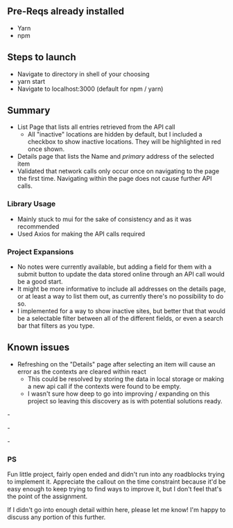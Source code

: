 ## Pre-Reqs already installed

- Yarn
- npm

## Steps to launch

- Navigate to directory in shell of your choosing
- yarn start
- Navigate to localhost:3000 (default for npm / yarn)

## Summary

- List Page that lists all entries retrieved from the API call
  - All "inactive" locations are hidden by default, but I included a checkbox to show inactive locations. They will be highlighted in red once shown.
- Details page that lists the Name and _primary_ address of the selected item
- Validated that network calls only occur once on navigating to the page the first time. Navigating within the page does not cause further API calls.

### Library Usage

- Mainly stuck to mui for the sake of consistency and as it was recommended
- Used Axios for making the API calls required

### Project Expansions

- No notes were currently available, but adding a field for them with a submit button to update the data stored online through an API call would be a good start.
- It might be more informative to include all addresses on the details page, or at least a way to list them out, as currently there's no possibility to do so.
- I implemented for a way to show inactive sites, but better that that would be a selectable filter between all of the different fields, or even a search bar that filters as you type.

## Known issues

- Refreshing on the "Details" page after selecting an item will cause an error as the contexts are cleared within react
  - This could be resolved by storing the data in local storage or making a new api call if the contexts were found to be empty.
  - I wasn't sure how deep to go into improving / expanding on this project so leaving this discovery as is with potential solutions ready.

\-

\-

\-

### PS

Fun little project, fairly open ended and didn't run into any roadblocks trying to implement it. Appreciate the callout on the time constraint because it'd be easy enough to keep trying to find ways to improve it, but I don't feel that's the point of the assignment.

If I didn't go into enough detail within here, please let me know! I'm happy to discuss any portion of this further.
